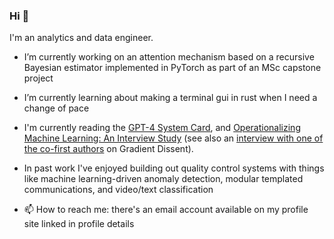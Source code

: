 ### Hi 👋

I'm an analytics and data engineer.

- I’m currently working on an attention mechanism based on a recursive Bayesian estimator implemented in PyTorch as part of an MSc capstone project

- I’m currently learning about making a terminal gui in rust when I need a change of pace

- I'm currently reading the [GPT-4 System Card](https://cdn.openai.com/papers/gpt-4-system-card.pdf), and [Operationalizing Machine Learning: An Interview Study](https://arxiv.org/abs/2209.09125) (see also an [interview with one of the co-first authors](https://podtail.com/podcast/gradient-dissent-weights-biases/shreya-shankar-operationalizing-machine-learning/) on Gradient Dissent).

- In past work I've enjoyed building out quality control systems with things like machine learning-driven anomaly detection, modular templated communications, and video/text classification

- 📫 How to reach me: there's an email account available on my profile site linked in profile details